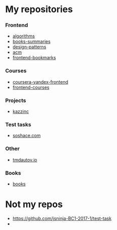 # My repositories

### Frontend
- [algorithms](https://github.com/tmdautov/algorithms)
- [books-summaries](https://github.com/tmdautov/books-summaries)
- [design-patterns](https://github.com/tmdautov/design-patterns)
- [acm](https://github.com/tmdautov/acm)
- [frontend-bookmarks](https://github.com/tmdautov/frontend-bookmarks)

### Courses
- [coursera-yandex-frontend](https://github.com/tmdautov/coursera-yandex-frontend)
- [frontend-courses](https://github.com/tmdautov/frontend-courses)

### Projects
- [kazzinc](https://github.com/tmdautov/kazzinc)

### Test tasks
- [soshace.com](https://github.com/tmdautov/soshace.com)

### Other
- [tmdautov.io](https://github.com/tmdautov/tmdautov.io)

### Books
- [books](https://github.com/tmdautov/books)
  
# Not my repos
- []()https://github.com/jsninja-BC1-2017-1/test-task
- 
